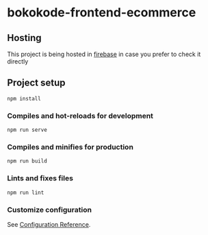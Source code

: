 # bokokode-frontend-ecommerce

## Hosting
This project is being hosted in [firebase](https://bokokode-frontend-ecommerce.web.app/) in case you prefer to check it directly

## Project setup
```
npm install
```

### Compiles and hot-reloads for development
```
npm run serve
```

### Compiles and minifies for production
```
npm run build
```

### Lints and fixes files
```
npm run lint
```


### Customize configuration
See [Configuration Reference](https://cli.vuejs.org/config/).
